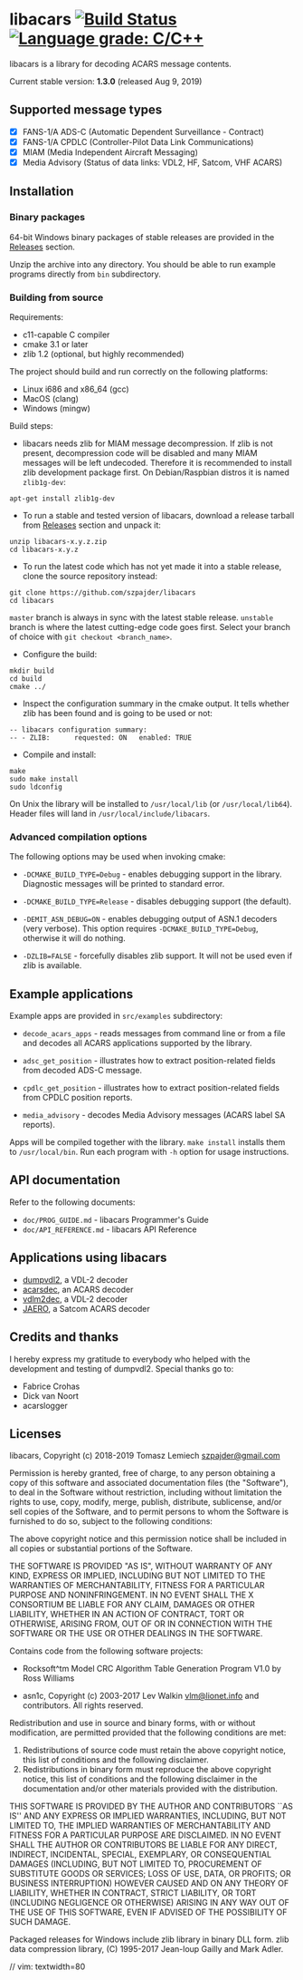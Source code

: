 # libacars [![Build Status](https://travis-ci.com/szpajder/libacars.svg?branch=master)](https://travis-ci.com/szpajder/libacars) [![Language grade: C/C++](https://img.shields.io/lgtm/grade/cpp/g/szpajder/libacars.svg?logo=lgtm&logoWidth=18)](https://lgtm.com/projects/g/szpajder/libacars/context:cpp)

libacars is a library for decoding ACARS message contents.

Current stable version: **1.3.0** (released Aug 9, 2019)

## Supported message types

- [X] FANS-1/A ADS-C (Automatic Dependent Surveillance - Contract)
- [X] FANS-1/A CPDLC (Controller-Pilot Data Link Communications)
- [X] MIAM (Media Independent Aircraft Messaging)
- [X] Media Advisory (Status of data links: VDL2, HF, Satcom, VHF ACARS)

## Installation

### Binary packages

64-bit Windows binary packages of stable releases are provided in the
[Releases](https://github.com/szpajder/libacars/releases) section.

Unzip the archive into any directory. You should be able to run example programs
directly from `bin` subdirectory.

### Building from source

Requirements:

- c11-capable C compiler
- cmake 3.1 or later
- zlib 1.2 (optional, but highly recommended)

The project should build and run correctly on the following platforms:

- Linux i686 and x86_64 (gcc)
- MacOS (clang)
- Windows (mingw)

Build steps:

- libacars needs zlib for MIAM message decompression. If zlib is not present,
  decompression code will be disabled and many MIAM messages will be left
  undecoded. Therefore it is recommended to install zlib development package
  first. On Debian/Raspbian distros it is named `zlib1g-dev`:

```
apt-get install zlib1g-dev
```

- To run a stable and tested version of libacars, download a release tarball from
  [Releases](https://github.com/szpajder/libacars/releases) section and unpack it:

```
unzip libacars-x.y.z.zip
cd libacars-x.y.z
```

- To run the latest code which has not yet made it into a stable release, clone
  the source repository instead:

```
git clone https://github.com/szpajder/libacars
cd libacars
```

`master` branch is always in sync with the latest stable release. `unstable`
branch is where the latest cutting-edge code goes first. Select your branch of
choice with `git checkout <branch_name>`.

- Configure the build:

```
mkdir build
cd build
cmake ../
```

- Inspect the configuration summary in the cmake output. It tells whether zlib
  has been found and is going to be used or not:

```
-- libacars configuration summary:
-- - ZLIB:      requested: ON   enabled: TRUE
```

- Compile and install:

```
make
sudo make install
sudo ldconfig
```

On Unix the library will be installed to `/usr/local/lib` (or
`/usr/local/lib64`). Header files will land in `/usr/local/include/libacars`.

### Advanced compilation options

The following options may be used when invoking cmake:

- `-DCMAKE_BUILD_TYPE=Debug` - enables debugging support in the library.
  Diagnostic messages will be printed to standard error.

- `-DCMAKE_BUILD_TYPE=Release` - disables debugging support (the default).

- `-DEMIT_ASN_DEBUG=ON` - enables debugging output of ASN.1 decoders (very
  verbose). This option requires `-DCMAKE_BUILD_TYPE=Debug`, otherwise it will
  do nothing.

- `-DZLIB=FALSE` - forcefully disables zlib support. It will not be used even
  if zlib is available.

## Example applications

Example apps are provided in `src/examples` subdirectory:

- `decode_acars_apps` - reads messages from command line or from a file and
  decodes all ACARS applications supported by the library.

- `adsc_get_position` - illustrates how to extract position-related
  fields from decoded ADS-C message.

- `cpdlc_get_position` - illustrates how to extract position-related
  fields from CPDLC position reports.

- `media_advisory` - decodes Media Advisory messages (ACARS label SA
  reports).

Apps will be compiled together with the library. `make install` installs them
to `/usr/local/bin`.  Run each program with `-h` option for usage instructions.

## API documentation

Refer to the following documents:

- `doc/PROG_GUIDE.md` - libacars Programmer's Guide
- `doc/API_REFERENCE.md` - libacars API Reference

## Applications using libacars

- [dumpvdl2](https://github.com/szpajder/dumpvdl2), a VDL-2 decoder
- [acarsdec](https://github.com/TLeconte/acarsdec/), an ACARS decoder
- [vdlm2dec](https://github.com/TLeconte/vdlm2dec), a VDL-2 decoder
- [JAERO](https://github.com/jontio/JAERO/), a Satcom ACARS decoder

## Credits and thanks

I hereby express my gratitude to everybody who helped with the development and
testing of dumpvdl2. Special thanks go to:

- Fabrice Crohas
- Dick van Noort
- acarslogger

## Licenses

libacars, Copyright (c) 2018-2019 Tomasz Lemiech <szpajder@gmail.com>

Permission is hereby granted, free of charge, to any person obtaining
a copy of this software and associated documentation files (the
"Software"), to deal in the Software without restriction, including
without limitation the rights to use, copy, modify, merge, publish,
distribute, sublicense, and/or sell copies of the Software, and to
permit persons to whom the Software is furnished to do so, subject to
the following conditions:

The above copyright notice and this permission notice shall be
included in all copies or substantial portions of the Software.

THE SOFTWARE IS PROVIDED "AS IS", WITHOUT WARRANTY OF ANY KIND,
EXPRESS OR IMPLIED, INCLUDING BUT NOT LIMITED TO THE WARRANTIES OF
MERCHANTABILITY, FITNESS FOR A PARTICULAR PURPOSE AND
NONINFRINGEMENT. IN NO EVENT SHALL THE X CONSORTIUM BE LIABLE FOR ANY
CLAIM, DAMAGES OR OTHER LIABILITY, WHETHER IN AN ACTION OF CONTRACT,
TORT OR OTHERWISE, ARISING FROM, OUT OF OR IN CONNECTION WITH THE
SOFTWARE OR THE USE OR OTHER DEALINGS IN THE SOFTWARE.


Contains code from the following software projects:

- Rocksoft^tm Model CRC Algorithm Table Generation Program V1.0
  by Ross Williams

- asn1c, Copyright (c) 2003-2017 Lev Walkin <vlm@lionet.info>
  and contributors. All rights reserved.

Redistribution and use in source and binary forms, with or without
modification, are permitted provided that the following conditions
are met:
1. Redistributions of source code must retain the above copyright
   notice, this list of conditions and the following disclaimer.
2. Redistributions in binary form must reproduce the above copyright
   notice, this list of conditions and the following disclaimer in the
   documentation and/or other materials provided with the distribution.

THIS SOFTWARE IS PROVIDED BY THE AUTHOR AND CONTRIBUTORS ``AS IS'' AND
ANY EXPRESS OR IMPLIED WARRANTIES, INCLUDING, BUT NOT LIMITED TO, THE
IMPLIED WARRANTIES OF MERCHANTABILITY AND FITNESS FOR A PARTICULAR PURPOSE
ARE DISCLAIMED.  IN NO EVENT SHALL THE AUTHOR OR CONTRIBUTORS BE LIABLE
FOR ANY DIRECT, INDIRECT, INCIDENTAL, SPECIAL, EXEMPLARY, OR CONSEQUENTIAL
DAMAGES (INCLUDING, BUT NOT LIMITED TO, PROCUREMENT OF SUBSTITUTE GOODS
OR SERVICES; LOSS OF USE, DATA, OR PROFITS; OR BUSINESS INTERRUPTION)
HOWEVER CAUSED AND ON ANY THEORY OF LIABILITY, WHETHER IN CONTRACT, STRICT
LIABILITY, OR TORT (INCLUDING NEGLIGENCE OR OTHERWISE) ARISING IN ANY WAY
OUT OF THE USE OF THIS SOFTWARE, EVEN IF ADVISED OF THE POSSIBILITY OF
SUCH DAMAGE.


Packaged releases for Windows include zlib library in binary DLL form.
zlib data compression library, (C) 1995-2017 Jean-loup Gailly and Mark Adler.

// vim: textwidth=80
